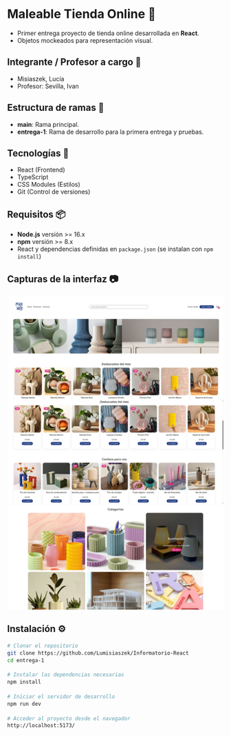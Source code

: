 # Maleable Tienda Online 🛒

- Primer entrega proyecto de tienda online desarrollada en **React**.
- Objetos mockeados para representación visual.

## Integrante / Profesor a cargo 👤

- Misiaszek, Lucía 
- Profesor: Sevilla, Ivan  

## Estructura de ramas 🔧

- **main**: Rama principal.
- **entrega-1**: Rama de desarrollo para la primera entrega y pruebas.  

## Tecnologías 🚀

- React (Frontend)
- TypeScript
- CSS Modules (Estilos)
- Git (Control de versiones)

## Requisitos 📦

- **Node.js** versión >= 16.x  
- **npm** versión >= 8.x  
- React y dependencias definidas en `package.json` (se instalan con `npm install`)  

## Capturas de la interfaz 📷
 ![Header](./screenshots/1.JPG)
 ![Componente Productos](./screenshots/2.JPG)
 ![Componente Categorías](./screenshots/3.JPG)

## Instalación ⚙️


```bash
# Clonar el repositorio
git clone https://github.com/Lumisiaszek/Informatorio-React
cd entrega-1

# Instalar las dependencias necesarias
npm install

# Iniciar el servidor de desarrollo
npm run dev

# Acceder al proyecto desde el navegador
http://localhost:5173/